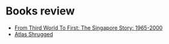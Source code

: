 # Books review

* [From Third World To First: The Singapore Story: 1965-2000](https://dykyi-roman.github.io/book-review/from_third_world_to_first-the_singapore_story_1965_2000.html)
* [Atlas Shrugged](https://dykyi-roman.github.io/book-review/atlas_shrugged)
